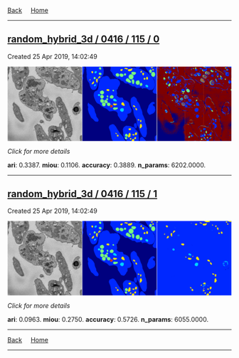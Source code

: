 
[Back](..)&nbsp;&nbsp;&nbsp;&nbsp;&nbsp;[Home](https://leapmanlab.github.io/snapshots)

---

<div class="summary"><a href="0"><h2>random_hybrid_3d / 0416 / 115 / 0</h2></a><p>Created 25 Apr 2019, 14:02:49
</p><a href="0"><img src="0/media/summary.png" align="center"></a><p>
<i>Click for more details</i>
</p></div>

**ari**: 0.3387. **miou**: 0.1106. **accuracy**: 0.3889. **n_params**: 6202.0000. 

---

<div class="summary"><a href="1"><h2>random_hybrid_3d / 0416 / 115 / 1</h2></a><p>Created 25 Apr 2019, 14:02:49
</p><a href="1"><img src="1/media/summary.png" align="center"></a><p>
<i>Click for more details</i>
</p></div>

**ari**: 0.0963. **miou**: 0.2750. **accuracy**: 0.5726. **n_params**: 6055.0000. 

---

[Back](..)&nbsp;&nbsp;&nbsp;&nbsp;&nbsp;[Home](https://leapmanlab.github.io/snapshots)

---